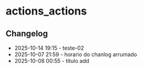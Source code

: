 # actions_actions
## Changelog
- 2025-10-14 19:15 - teste-02
- 2025-10-07 21:59 - horario do  chanlog arrumado
- 2025-10-08 00:55 - titulo add

